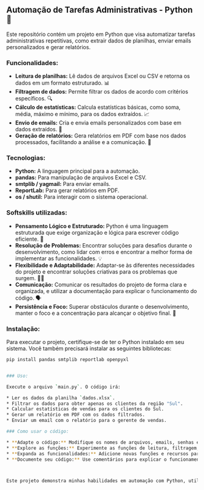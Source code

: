 ## Automação de Tarefas Administrativas - Python 🤖

Este repositório contém um projeto em Python que visa automatizar tarefas administrativas repetitivas, como extrair dados de planilhas, enviar emails personalizados e gerar relatórios.

### Funcionalidades:

* **Leitura de planilhas:** Lê dados de arquivos Excel ou CSV e retorna os dados em um formato estruturado. 📊
* **Filtragem de dados:** Permite filtrar os dados de acordo com critérios específicos. 🔍
* **Cálculo de estatísticas:** Calcula estatísticas básicas, como soma, média, máximo e mínimo, para os dados extraídos. 📈
* **Envio de emails:** Cria e envia emails personalizados com base em dados extraídos. 📧
* **Geração de relatórios:** Gera relatórios em PDF com base nos dados processados, facilitando a análise e a comunicação. 📄

### Tecnologias:

* **Python:** A linguagem principal para a automação.
* **pandas:** Para manipulação de arquivos Excel e CSV.
* **smtplib / yagmail:** Para enviar emails.
* **ReportLab:** Para gerar relatórios em PDF.
* **os / shutil:** Para interagir com o sistema operacional.

### Softskills utilizadas:

* **Pensamento Lógico e Estruturado:** Python é uma linguagem estruturada que exige organização e lógica para escrever código eficiente. 🤔
* **Resolução de Problemas:** Encontrar soluções para desafios durante o desenvolvimento, como lidar com erros e encontrar a melhor forma de implementar as funcionalidades. 💡
* **Flexibilidade e Adaptabilidade:** Adaptar-se às diferentes necessidades do projeto e encontrar soluções criativas para os problemas que surgem. 🤸‍♀️
* **Comunicação:** Comunicar os resultados do projeto de forma clara e organizada, e utilizar a documentação para explicar o funcionamento do código. 🗣️
* **Persistência e Foco:** Superar obstáculos durante o desenvolvimento, manter o foco e a concentração para alcançar o objetivo final. 💪

### Instalação:

Para executar o projeto, certifique-se de ter o Python instalado em seu sistema. Você também precisará instalar as seguintes bibliotecas:

```bash
pip install pandas smtplib reportlab openpyxl


### Uso:

Execute o arquivo `main.py`. O código irá:

* Ler os dados da planilha `dados.xlsx`.
* Filtrar os dados para obter apenas os clientes da região "Sul".
* Calcular estatísticas de vendas para os clientes do Sul.
* Gerar um relatório em PDF com os dados filtrados.
* Enviar um email com o relatório para o gerente de vendas.

### Como usar o código:

* **Adapte o código:** Modifique os nomes de arquivos, emails, senhas e outros parâmetros de acordo com o seu cenário.
* **Explore as funções:** Experimente as funções de leitura, filtragem, cálculo, envio de emails e geração de relatórios para automatizar suas tarefas.
* **Expanda as funcionalidades:** Adicione novas funções e recursos para automatizar outras tarefas.
* **Documente seu código:** Use comentários para explicar o funcionamento de cada função e tornar o código mais fácil de entender.



Este projeto demonstra minhas habilidades em automação com Python, utilizando bibliotecas úteis e criando um sistema que pode ser aplicado em diversos cenários reais. 😊
